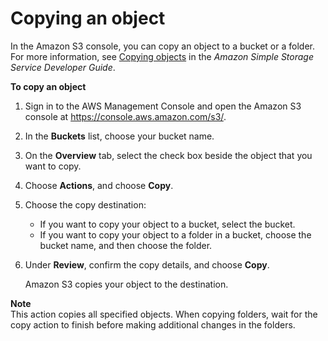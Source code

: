 # Copying an object<a name="copy-object"></a>

In the Amazon S3 console, you can copy an object to a bucket or a folder\. For more information, see [Copying objects](https://docs.aws.amazon.com/AmazonS3/latest/dev/CopyingObjectsExamples.html) in the *Amazon Simple Storage Service Developer Guide*\.

**To copy an object**

1. Sign in to the AWS Management Console and open the Amazon S3 console at [https://console\.aws\.amazon\.com/s3/](https://console.aws.amazon.com/s3/)\.

1. In the **Buckets** list, choose your bucket name\.

1. On the **Overview** tab, select the check box beside the object that you want to copy\.

1. Choose **Actions**, and choose **Copy**\.

1. Choose the copy destination:
   + If you want to copy your object to a bucket, select the bucket\.
   + If you want to copy your object to a folder in a bucket, choose the bucket name, and then choose the folder\.

1. Under **Review**, confirm the copy details, and choose **Copy**\.

   Amazon S3 copies your object to the destination\.

**Note**  
This action copies all specified objects\. When copying folders, wait for the copy action to finish before making additional changes in the folders\. 